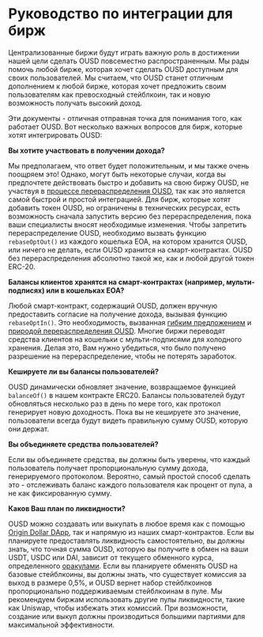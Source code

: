 # Руководство по интеграции для бирж

Централизованные биржи будут играть важную роль в достижении нашей цели сделать OUSD повсеместно распространенным. Мы рады помочь любой бирже, которая хочет сделать OUSD доступным для своих пользователей. Мы считаем, что OUSD станет отличным дополнением к любой бирже, которая хочет предложить своим пользователям как превосходный стейблкоин, так и новую возможность получать высокий доход.

Эти документы - отличная отправная точка для понимания того, как работает OUSD. Вот несколько важных вопросов для бирж, которые хотят интегрировать OUSD:

**Вы хотите участвовать в получении дохода?**

Мы предполагаем, что ответ будет положительным, и мы также очень поощряем это! Однако, могут быть некоторые случаи, когда вы предпочтете действовать быстро и добавить на свою биржу OUSD, не участвуя в [процессе перераспределения OUSD](../core-concepts/elastic-supply/rebasing-and-smart-contracts.md), так как это является самой быстрой и простой интеграцией. Для бирж, которые хотят добавить токен OUSD, но ограничены в технических ресурсах, есть возможность сначала запустить версию без перераспределения, пока ваши специалисты вносят необходимые изменения. Чтобы запретить перераспределение OUSD, необходимо вызвать функцию `rebaseOptOut()` из каждого кошелька EOA, на котором хранится OUSD, или ничего не делать, если OUSD хранится на смарт-контрактах. OUSD без перераспределения абсолютно такой же, как и любой другой токен ERC-20.

**Балансы клиентов хранятся на смарт-контрактах (например, мульти-подписях) или в кошельках EOA?**

Любой смарт-контракт, содержащий OUSD, должен вручную предоставить согласие на получение дохода, вызывая функцию `rebaseOptIn()`. Это необходимость, вызванная [гибким предложением](../core-concepts/elastic-supply/) и [природой перераспределения OUSD](../core-concepts/elastic-supply/rebasing-and-smart-contracts.md). Многие биржи переводят средства клиентов на кошельки с мульти-подписями для холодного хранения. Делая это, Вам нужно убедиться, что было получено разрешение на перераспределение, чтобы не потерять заработок.

**Кешируете ли вы балансы пользователей?**

OUSD динамически обновляет значение, возвращаемое функцией `balanceOf()` в нашем контракте ERC20. Балансы пользователей будут обновляться несколько раз в день по мере того, как протокол генерирует новую доходность. Пока вы не кешируете это значение, пользователи всегда будут видеть правильную сумму OUSD, которую они держат.

**Вы объединяете средства пользователей?**

Если вы объединяете средства, вы должны быть уверены, что каждый пользователь получает пропорциональную сумму дохода, генерируемого протоколом. Вероятно, самый простой способ сделать это - отслеживать баланс каждого пользователя как процент от пула, а не как фиксированную сумму.

**Каков Ваш план по ликвидности?**

OUSD можно создавать или выкупать в любое время как с помощью [Origin Dollar DApp](https://www.ousd.com), так и напрямую из наших смарт-контрактов. Если вы планируете предоставлять ликвидность самостоятельно, вы должны знать, что точная сумма OUSD, которую вы получите в обмен на ваши USDT, USDC или DAI, зависит от текущего обменного курса, определенного [оракулами](../smart-contracts/api/oracle.md). Если вы планируете обменять OUSD на базовые стейблкоины, вы должны знать, что существует комиссия за выход в размере 0,5%, и OUSD вернет набор стейблкоинов пропорционально поддерживаемым стейблкоинам в пуле. Мы рекомендуем биржам использовать другие пулы ликвидности, такие как Uniswap, чтобы избежать этих комиссий. При возможности, создание или выкуп должны производиться большими партиями для максимальной эффективности. 



